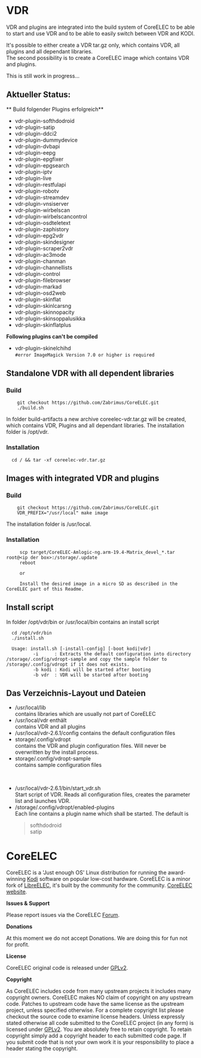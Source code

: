 # VDR
VDR and plugins are integrated into the build system of CoreELEC to be able to start and use VDR and to be able to easily switch between VDR and KODI.

It's possible to either create a VDR tar.gz only, which contains VDR, all plugins and all dependant libraries.<br>
The second possibility is to create a CoreELEC image which contains VDR and plugins.


This is still work in progress...

## Aktueller Status:

** Build folgender Plugins erfolgreich**
- vdr-plugin-softhdodroid
- vdr-plugin-satip
- vdr-plugin-ddci2
- vdr-plugin-dummydevice
- vdr-plugin-dvbapi
- vdr-plugin-eepg
- vdr-plugin-epgfixer
- vdr-plugin-epgsearch
- vdr-plugin-iptv
- vdr-plugin-live
- vdr-plugin-restfulapi
- vdr-plugin-robotv
- vdr-plugin-streamdev
- vdr-plugin-vnsiserver
- vdr-plugin-wirbelscan
- vdr-plugin-wirbelscancontrol
- vdr-plugin-osdteletext
- vdr-plugin-zaphistory
- vdr-plugin-epg2vdr
- vdr-plugin-skindesigner
- vdr-plugin-scraper2vdr
- vdr-plugin-ac3mode
- vdr-plugin-chanman
- vdr-plugin-channellists
- vdr-plugin-control
- vdr-plugin-filebrowser
- vdr-plugin-markad
- vdr-plugin-osd2web
- vdr-plugin-skinflat
- vdr-plugin-skinlcarsng
- vdr-plugin-skinnopacity
- vdr-plugin-skinsoppalusikka
- vdr-plugin-skinflatplus

**Following plugins can't be compiled**
- vdr-plugin-skinelchihd<br>
  ``#error ImageMagick Version 7.0 or higher is required``


## Standalone VDR with all dependent libraries
### Build
```
    git checkout https://github.com/Zabrimus/CoreELEC.git
    ./build.sh
```
In folder build-artifacts a new archive coreelec-vdr.tar.gz will be created, which contains VDR, Plugins 
and all dependant libraries. The installation folder is /opt/vdr. 

### Installation
```
  cd / && tar -xf coreelec-vdr.tar.gz
```

## Images with integrated VDR and plugins
### Build
```
    git checkout https://github.com/Zabrimus/CoreELEC.git
    VDR_PREFIX="/usr/local" make image
```
The installation folder is /usr/local.

### Installation
```
     scp target/CoreELEC-Amlogic-ng.arm-19.4-Matrix_devel_*.tar root@<ip der box>:/storage/.update
     reboot
     
     or
     
     Install the desired image in a micro SD as described in the CoreELEC part of this Readme. 
```

## Install script
In folder /opt/vdr/bin or /usr/local/bin contains an install script
```
  cd /opt/vdr/bin
  ./install.sh
  
  Usage: install.sh [-install-config] [-boot kodi|vdr]
          -i      : Extracts the default configuration into directory /storage/.config/vdropt-sample and copy the sample folder to /storage/.config/vdropt if it does not exists.
          -b kodi : Kodi will be started after booting
          -b vdr  : VDR will be started after booting
```

## Das Verzeichnis-Layout und Dateien

- /usr/local/lib<br>
  contains libraries which are usually not part of CoreELEC
- /usr/local/vdr enthält<br>
  contains VDR and all plugins
- /usr/local/vdr-2.6.1/config
  contains the default configuration files  
- storage/.config/vdropt<br>
  contains the VDR and plugin configuration files. Will never be overwritten by the install process. 
- storage/.config/vdropt-sample<br>
  contains sample configuration files

<br>

- /usr/local/vdr-2.6.1/bin/start_vdr.sh<br>
  Start script of VDR. Reads all configuration files, creates the parameter list and launches VDR.
- /storage/.config/vdropt/enabled-plugins<br>
  Each line contains a plugin name which shall be started.
  The default is <br>
  > softhdodroid<br>
  > satip


# CoreELEC

CoreELEC is a 'Just enough OS' Linux distribution for running the award-winning [Kodi](https://kodi.tv) software on popular low-cost hardware. CoreELEC is a minor fork of [LibreELEC](https://libreelec.tv), it's built by the community for the community. [CoreELEC website](http://coreelec.org).

**Issues & Support**

Please report issues via the CoreELEC [Forum](https://discourse.coreelec.org).

**Donations**

At this moment we do not accept Donations. We are doing this for fun not for profit.

**License**

CoreELEC original code is released under [GPLv2](https://www.gnu.org/licenses/gpl-2.0.html).

**Copyright**

As CoreELEC includes code from many upstream projects it includes many copyright owners. CoreELEC makes NO claim of copyright on any upstream code. Patches to upstream code have the same license as the upstream project, unless specified otherwise. For a complete copyright list please checkout the source code to examine license headers. Unless expressly stated otherwise all code submitted to the CoreELEC project (in any form) is licensed under [GPLv2](https://www.gnu.org/licenses/gpl-2.0.html). You are absolutely free to retain copyright. To retain copyright simply add a copyright header to each submitted code page. If you submit code that is not your own work it is your responsibility to place a header stating the copyright.
